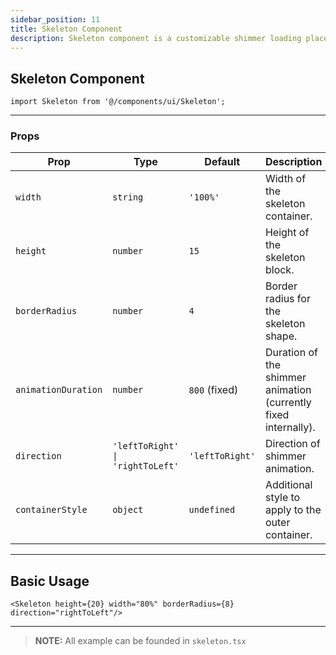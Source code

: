 ```yaml
---
sidebar_position: 11
title: Skeleton Component
description: Skeleton component is a customizable shimmer loading placeholder for React Native. It provides a visually appealing animated gradient effect while content is loading.
---
```


## Skeleton Component

```tsx
import Skeleton from '@/components/ui/Skeleton';
```

---

### Props

| Prop                | Type                             | Default         | Description                                                     |
|---------------------|----------------------------------|-----------------|-----------------------------------------------------------------|
| `width`             | `string`                         | `'100%'`        | Width of the skeleton container.                                |
| `height`            | `number`                         | `15`            | Height of the skeleton block.                                   |
| `borderRadius`      | `number`                         | `4`             | Border radius for the skeleton shape.                           |
| `animationDuration` | `number`                         | `800` (fixed)   | Duration of the shimmer animation (currently fixed internally). |
| `direction`         | `'leftToRight' \| 'rightToLeft'` | `'leftToRight'` | Direction of shimmer animation.                                 |
| `containerStyle`    | `object`                         | `undefined`     | Additional style to apply to the outer container.               |

---

## Basic Usage

```tsx
<Skeleton height={20} width="80%" borderRadius={8} direction="rightToLeft"/>
```

---

> **NOTE:**
> All example can be founded in `skeleton.tsx`